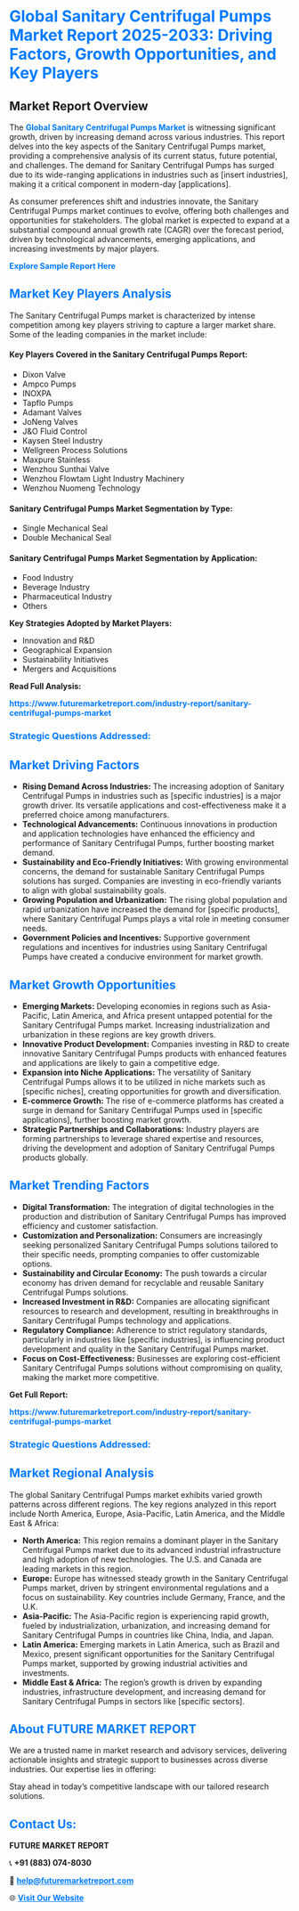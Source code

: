 <h1 style="color: #007BFF;">Global Sanitary Centrifugal Pumps Market Report 2025-2033: Driving Factors, Growth Opportunities, and Key Players</h1>

<section id="overview">
<h2>Market Report Overview</h2>
<p>The <a href="https://www.futuremarketreport.com/industry-report/sanitary-centrifugal-pumps-market" style="color: #007BFF; text-decoration: none;"><strong>Global Sanitary Centrifugal Pumps Market</strong></a> is witnessing significant growth, driven by increasing demand across various industries. This report delves into the key aspects of the Sanitary Centrifugal Pumps market, providing a comprehensive analysis of its current status, future potential, and challenges. The demand for Sanitary Centrifugal Pumps has surged due to its wide-ranging applications in industries such as [insert industries], making it a critical component in modern-day [applications].</p>
<p>As consumer preferences shift and industries innovate, the Sanitary Centrifugal Pumps market continues to evolve, offering both challenges and opportunities for stakeholders. The global market is expected to expand at a substantial compound annual growth rate (CAGR) over the forecast period, driven by technological advancements, emerging applications, and increasing investments by major players.</p>
</section>

<section id="overview">
<p><a href="https://www.futuremarketreport.com/request-sample/reportId=29212" style="color: #007BFF; text-decoration: none;"><strong>Explore Sample Report Here</strong></a></p>
</section>

<section id="key-players">
<h2 style="color: #007BFF;">Market Key Players Analysis</h2>
<p>The Sanitary Centrifugal Pumps market is characterized by intense competition among key players striving to capture a larger market share. Some of the leading companies in the market include:</p>
<h4>Key Players Covered in the Sanitary Centrifugal Pumps Report:</h4>
<ul><li>Dixon Valve</li><li>Ampco Pumps</li><li>INOXPA</li><li>Tapflo Pumps</li><li>Adamant Valves</li><li>JoNeng Valves</li><li>J&amp;O Fluid Control</li><li>Kaysen Steel Industry</li><li>Wellgreen Process Solutions</li><li>Maxpure Stainless</li><li>Wenzhou Sunthai Valve</li><li>Wenzhou Flowtam Light Industry Machinery</li><li>Wenzhou Nuomeng Technology</li></ul>
<h4>Sanitary Centrifugal Pumps Market Segmentation by Type:</h4>
<ul><li>Single Mechanical Seal</li><li>Double Mechanical Seal</li></ul>

<h4>Sanitary Centrifugal Pumps Market Segmentation by Application:</h4>
<ul><li>Food Industry</li><li>Beverage Industry</li><li>Pharmaceutical Industry</li><li>Others</li></ul>
<p><strong>Key Strategies Adopted by Market Players:</strong></p>
<ul>
<li>Innovation and R&D</li>
<li>Geographical Expansion</li>
<li>Sustainability Initiatives</li>
<li>Mergers and Acquisitions</li>
</ul>
</section>

<section>
<p><strong>Read Full Analysis: </strong></p><a href="https://www.futuremarketreport.com/industry-report/sanitary-centrifugal-pumps-market" style="color: #007BFF; text-decoration: none;"><strong>https://www.futuremarketreport.com/industry-report/sanitary-centrifugal-pumps-market</strong></a>
<h3 style="color: #007BFF;">Strategic Questions Addressed:</h3>
</section>

<section id="driving-factors">
<h2 style="color: #007BFF;">Market Driving Factors</h2>
<ul>
<li><strong>Rising Demand Across Industries:</strong> The increasing adoption of Sanitary Centrifugal Pumps in industries such as [specific industries] is a major growth driver. Its versatile applications and cost-effectiveness make it a preferred choice among manufacturers.</li>
<li><strong>Technological Advancements:</strong> Continuous innovations in production and application technologies have enhanced the efficiency and performance of Sanitary Centrifugal Pumps, further boosting market demand.</li>
<li><strong>Sustainability and Eco-Friendly Initiatives:</strong> With growing environmental concerns, the demand for sustainable Sanitary Centrifugal Pumps solutions has surged. Companies are investing in eco-friendly variants to align with global sustainability goals.</li>
<li><strong>Growing Population and Urbanization:</strong> The rising global population and rapid urbanization have increased the demand for [specific products], where Sanitary Centrifugal Pumps plays a vital role in meeting consumer needs.</li>
<li><strong>Government Policies and Incentives:</strong> Supportive government regulations and incentives for industries using Sanitary Centrifugal Pumps have created a conducive environment for market growth.</li>
</ul>
</section>

<section id="growth-opportunities">
<h2 style="color: #007BFF;">Market Growth Opportunities</h2>
<ul>
<li><strong>Emerging Markets:</strong> Developing economies in regions such as Asia-Pacific, Latin America, and Africa present untapped potential for the Sanitary Centrifugal Pumps market. Increasing industrialization and urbanization in these regions are key growth drivers.</li>
<li><strong>Innovative Product Development:</strong> Companies investing in R&D to create innovative Sanitary Centrifugal Pumps products with enhanced features and applications are likely to gain a competitive edge.</li>
<li><strong>Expansion into Niche Applications:</strong> The versatility of Sanitary Centrifugal Pumps allows it to be utilized in niche markets such as [specific niches], creating opportunities for growth and diversification.</li>
<li><strong>E-commerce Growth:</strong> The rise of e-commerce platforms has created a surge in demand for Sanitary Centrifugal Pumps used in [specific applications], further boosting market growth.</li>
<li><strong>Strategic Partnerships and Collaborations:</strong> Industry players are forming partnerships to leverage shared expertise and resources, driving the development and adoption of Sanitary Centrifugal Pumps products globally.</li>
</ul>
</section>

<section id="trending-factors">
<h2 style="color: #007BFF;">Market Trending Factors</h2>
<ul>
<li><strong>Digital Transformation:</strong> The integration of digital technologies in the production and distribution of Sanitary Centrifugal Pumps has improved efficiency and customer satisfaction.</li>
<li><strong>Customization and Personalization:</strong> Consumers are increasingly seeking personalized Sanitary Centrifugal Pumps solutions tailored to their specific needs, prompting companies to offer customizable options.</li>
<li><strong>Sustainability and Circular Economy:</strong> The push towards a circular economy has driven demand for recyclable and reusable Sanitary Centrifugal Pumps solutions.</li>
<li><strong>Increased Investment in R&D:</strong> Companies are allocating significant resources to research and development, resulting in breakthroughs in Sanitary Centrifugal Pumps technology and applications.</li>
<li><strong>Regulatory Compliance:</strong> Adherence to strict regulatory standards, particularly in industries like [specific industries], is influencing product development and quality in the Sanitary Centrifugal Pumps market.</li>
<li><strong>Focus on Cost-Effectiveness:</strong> Businesses are exploring cost-efficient Sanitary Centrifugal Pumps solutions without compromising on quality, making the market more competitive.</li>
</ul>
</section>

<section>
<p><strong>Get Full Report: </strong></p><a href="https://www.futuremarketreport.com/industry-report/sanitary-centrifugal-pumps-market" style="color: #007BFF; text-decoration: none;"><strong>https://www.futuremarketreport.com/industry-report/sanitary-centrifugal-pumps-market</strong></a>
<h3 style="color: #007BFF;">Strategic Questions Addressed:</h3>
</section>


<section id="regional-analysis">
<h2 style="color: #007BFF;">Market Regional Analysis</h2>
<p>The global Sanitary Centrifugal Pumps market exhibits varied growth patterns across different regions. The key regions analyzed in this report include North America, Europe, Asia-Pacific, Latin America, and the Middle East & Africa:</p>
<ul>
<li><strong>North America:</strong> This region remains a dominant player in the Sanitary Centrifugal Pumps market due to its advanced industrial infrastructure and high adoption of new technologies. The U.S. and Canada are leading markets in this region.</li>
<li><strong>Europe:</strong> Europe has witnessed steady growth in the Sanitary Centrifugal Pumps market, driven by stringent environmental regulations and a focus on sustainability. Key countries include Germany, France, and the U.K.</li>
<li><strong>Asia-Pacific:</strong> The Asia-Pacific region is experiencing rapid growth, fueled by industrialization, urbanization, and increasing demand for Sanitary Centrifugal Pumps in countries like China, India, and Japan.</li>
<li><strong>Latin America:</strong> Emerging markets in Latin America, such as Brazil and Mexico, present significant opportunities for the Sanitary Centrifugal Pumps market, supported by growing industrial activities and investments.</li>
<li><strong>Middle East & Africa:</strong> The region’s growth is driven by expanding industries, infrastructure development, and increasing demand for Sanitary Centrifugal Pumps in sectors like [specific sectors].</li>
</ul>
</section>

<footer>
<h2 style="color: #007BFF;">About FUTURE MARKET REPORT</h2>
<p>We are a trusted name in market research and advisory services, delivering actionable insights and strategic support to businesses across diverse industries. Our expertise lies in offering:</p>

<p>Stay ahead in today’s competitive landscape with our tailored research solutions.</p>

<h2 style="color: #007BFF;">Contact Us:</h2>
<p><strong>FUTURE MARKET REPORT</strong></p>
<p>📞 <strong>+91 (883) 074-8030</strong></p>
<p>📧 <strong><a href="mailto:help@futuremarketreport.com" style="color: #007BFF;">help@futuremarketreport.com</a></strong></p>
<p>🌐 <strong><a href="https://www.futuremarketreport.com/" style="color: #007BFF;">Visit Our Website</a></strong></p>
</footer>